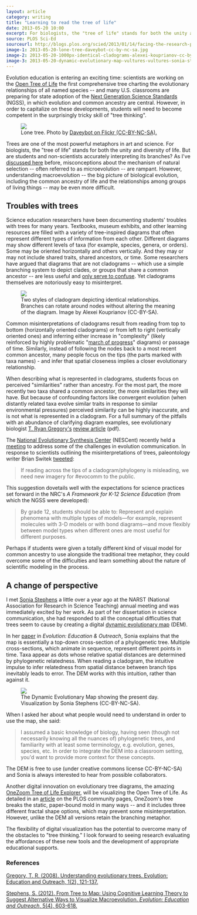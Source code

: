 ```yaml
---
layout: article
category: writing
title: "Learning to read the tree of life"
date: 2013-05-20 10:00
excerpt: For biologists, the "tree of life" stands for both the unity and diversity of life. But are students and non-scientists accurately interpreting its branches?
source: PLOS Sci-Ed
sourceurl: http://blogs.plos.org/scied/2013/01/14/facing-the-research-practice-divide-in-science-education/
image-1: 2013-05-20-lone-tree-daveybot-cc-by-nc-sa.jpg
image-2: 2013-05-20-1000px-identical-cladograms-alexei-kouprianov-cc-by-sa.png
image-3: 2013-05-20-dynamic-evolutionary-map-vultures-vultures-sonia-stephens-cc-by-nc-sa.png
---
```


Evolution education is entering an exciting time: scientists are working on the [Open Tree of Life](http://blog.opentreeoflife.org/project-summary/ "The Open Tree of Life - Project Summary")  the first comprehensive tree charting the evolutionary relationships of all named species -- and many U.S. classrooms are preparing for state adoption of the [Next Generation Science Standards](http://www.nextgenscience.org/next-generation-science-standards "Next Generation Science Standards") (NGSS), in which evolution and common ancestry are central. However, in order to capitalize on these developments, students will need to become competent in the surprisingly tricky skill of "tree thinking".

<figure>
<img src="{{ site.image-url }}{{ page.image-1 }}"/>
<figcaption>Lone tree. Photo by <a href="http://www.flickr.com/photos/davemorris/96442418/in/faves-jeancflanagan/">Daveybot on Flickr (CC-BY-NC-SA).</a></figcaption>
</figure>

Trees are one of the most powerful metaphors in art and science. For biologists, the "tree of life" stands for both the unity and diversity of life. But are students and non-scientists accurately interpreting its branches? As I've [discussed here](http://blogs.plos.org/scied/2013/03/18/communicating-about-evolution-the-danger-of-shortcuts/ "Communicating about evolution: the danger of shortcuts") before, misconceptions about the mechanism of natural selection -- often referred to as microevolution --  are rampant. However, understanding macroevolution -- the big picture of biological evolution, including the common ancestry of life and the relationships among groups of living things -- may be even more difficult. 

## Troubles with trees ##

Science education researchers have been documenting students' troubles with trees for many years. Textbooks, museum exhibits, and other learning resources are filled with a variety of tree-inspired diagrams that often represent different types of information from each other. Different diagrams may show different levels of taxa (for example, species, genera, or orders). Some may be oriented horizontally and others vertically. And they may or may not include shared traits, shared ancestors, or time. Some researchers have argued that diagrams that are not cladograms -- which use a simple branching system to depict clades, or groups that share a common ancestor --  are less useful and [only serve to confuse](http://evolution.berkeley.edu/UToL/catley_novick08.pdf "Catley & Novick - Seeing the Wood for the Trees"). Yet cladograms themselves are notoriously easy to misinterpret. 

<figure class="left">
<img src="{{ site.image-url }}{{ page.image-2 }}"/>
<figcaption>Two styles of cladogram depicting identical relationships. Branches can rotate around nodes without altering the meaning of the diagram. Image by Alexei Kouprianov (CC-BY-SA).</a></figcaption>
</figure>

Common misinterpretations of cladograms result from reading from top to bottom (horizontally oriented cladograms) or from left to right (vertically oriented ones) and inferring either increase in "complexity" (likely reinforced by highly problematic "[march of progress](http://upload.wikimedia.org/wikipedia/commons/thumb/c/c2/Human_evolution_scheme.svg/500px-Human_evolution_scheme.svg.png "Human evolution - march of progress")" diagrams) or passage of time. Similarly, instead of following the nodes back to a most recent common ancestor, many people focus on the tips (the parts marked with taxa names) -  and infer that spatial closeness implies a closer evolutionary relationship. 

When describing what is represented in cladograms, students focus on perceived "similarities" rather than ancestry. For the most part, the more recently two taxa shared a common ancestor, the more similarities they will have. But because of confounding factors like convergent evolution (when distantly related taxa evolve similar traits in response to similar environmental pressures) perceived similarity can be highly inaccurate, and is not what is represented in a cladogram. For a full summary of the pitfalls with an abundance of clarifying diagram examples, see evolutionary biologist [T. Ryan Gregory's](http://www.gregorylab.org/ "Lab page - T. Ryan Gregory") [review article](http://www.cbs.dtu.dk/courses/27615.mol/pdf/understanding_evo_trees.pdf "Understanding Evolutionary Trees (EE&O)") (pdf).

The [National Evolutionary Synthesis Center](http://www.nescent.org/ "NESCent") (NESCent) recently held a [meeting](http://www.nescent.org/cal/calendar_detail.php?id=935 "#Evocomm meeting") to address some of the challenges in evolution communication. In response to scientists outlining the misinterpretations of trees, paleontology writer Brian Switek [tweeted](http://storify.com/Laelaps/reporting-across-the-culture-wars-engaging-media-o "Storify - #evocomm"):

> If reading across the tips of a cladogram/phylogeny is misleading, we need new imagery for #evocomm to the public.

This suggestion dovetails well with the expectations for science practices set forward in the NRC's *A Framework for K-12 Science Education* (from which the NGSS were developed):

> By grade 12, students should be able to: Represent and explain phenomena with multiple types of models—for example, represent molecules with 3-D models or with bond diagrams—and move flexibly between model types when different ones are most useful for different purposes.

Perhaps if students were given a totally different kind of visual model for common ancestry to use alongside the traditional tree metaphor, they could overcome some of the difficulties and learn something about the nature of scientific modeling in the process.


## A change of perspective  ##

I met [Sonia Stephens](http://terpsinoe.wordpress.com/my-cv/ "Sonia Stephens - CV") a little over a year ago at the  NARST (National Association for Research in Science Teaching) annual meeting and was immediately excited by her work. As part of her dissertation in science communication, she had responded to all the conceptual difficulties that trees seem to cause by creating a digital [dynamic evolutionary map](http://www.terpsinoe.com/dem/homeframe.html "Bird Evolution: A Dynamic Evolutionary Map") (DEM). 

In her [paper](http://link.springer.com/article/10.1007/s12052-012-0457-3/fulltext.html "From Tree to Map: Using Cognitive Learning Theory to Suggest Alternative Ways to Visualize Macroevolution") in *Evolution: Education & Outreach*, Sonia explains that the map is essentially a top-down cross-section of a phylogenetic tree. Multiple cross-sections, which animate in sequence, represent different points in time. Taxa appear as dots whose relative spatial distances are determined by phylogenetic relatedness. When reading a cladogram, the intuitive impulse to infer relatedness from spatial distance between branch tips inevitably leads to error. The DEM works with this intuition, rather than against it. 

<figure>
<img src="{{ site.image-url }}{{ page.image-3 }}"/>
<figcaption>The Dynamic Evolutionary Map showing the present day. Visualization by Sonia Stephens (CC-BY-NC-SA).</a></figcaption>
</figure>

When I asked her about what people would need to understand in order to use the map, she said:

> I assumed a basic knowledge of biology, having seen (though not necessarily knowing all the nuances of) phylogenetic trees, and familiarity with at least some terminology, e.g. evolution, genes, species, etc. In order to integrate the DEM into a classroom setting, you'd want to provide more context for these concepts.

The DEM is free to use (under creative commons license CC-BY-NC-SA) and Sonia is always interested to hear from possible collaborators. 

Another digital innovation on evolutionary tree diagrams, the amazing [OneZoom Tree of Life Explorer](http://www.onezoom.org/ "OneZoom Tree of Life Explorer"),  will be visualizing the Open Tree of Life. As detailed in an [article](http://www.plosbiology.org/article/info%3Adoi%2F10.1371%2Fjournal.pbio.1001406 "OneZoom: A Fractal Explorer for the Tree of Life") on the PLOS community pages, OneZoom's tree breaks the static, paper-bound mold in many ways -- and it includes three different fractal shape options, which may prevent some misinterpretation. However, unlike the DEM all versions retain the branching metaphor.

The flexibility of digital visualization has the potential to overcome many of the obstacles to "tree thinking." I look forward to seeing research evaluating the affordances of these new tools and the development of appropriate educational supports. 

### References ###

[Gregory, T. R. (2008). Understanding evolutionary trees. Evolution: Education and Outreach, 1(2), 121-137.](http://www.cbs.dtu.dk/courses/27615.mol/pdf/understanding_evo_trees.pdf)

[Stephens, S. (2012). From Tree to Map: Using Cognitive Learning Theory to Suggest Alternative Ways to Visualize Macroevolution. *Evolution: Education and Outreach*, 5(4), 603-618.](http://link.springer.com/article/10.1007/s12052-012-0457-3)